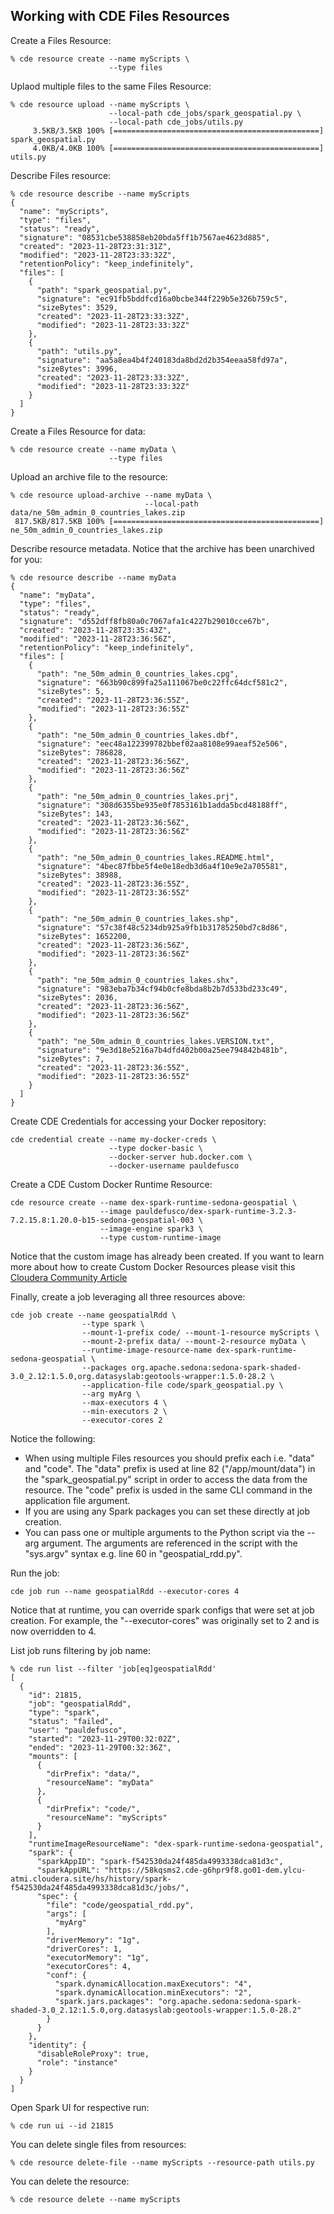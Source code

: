 ## Working with CDE Files Resources

Create a Files Resource:

```
% cde resource create --name myScripts \
                      --type files
```

Uplaod multiple files to the same Files Resource:

```
% cde resource upload --name myScripts \
                      --local-path cde_jobs/spark_geospatial.py \
                      --local-path cde_jobs/utils.py
     3.5KB/3.5KB 100% [==============================================] spark_geospatial.py
     4.0KB/4.0KB 100% [==============================================] utils.py
```

Describe Files resource:

```
% cde resource describe --name myScripts
{
  "name": "myScripts",
  "type": "files",
  "status": "ready",
  "signature": "08531cbe538858eb20bda5ff1b7567ae4623d885",
  "created": "2023-11-28T23:31:31Z",
  "modified": "2023-11-28T23:33:32Z",
  "retentionPolicy": "keep_indefinitely",
  "files": [
    {
      "path": "spark_geospatial.py",
      "signature": "ec91fb5bddfcd16a0bcbe344f229b5e326b759c5",
      "sizeBytes": 3529,
      "created": "2023-11-28T23:33:32Z",
      "modified": "2023-11-28T23:33:32Z"
    },
    {
      "path": "utils.py",
      "signature": "aa5a8ea4b4f240183da8bd2d2b354eeaa58fd97a",
      "sizeBytes": 3996,
      "created": "2023-11-28T23:33:32Z",
      "modified": "2023-11-28T23:33:32Z"
    }
  ]
}
```

Create a Files Resource for data:

```
% cde resource create --name myData \
                      --type files
```

Upload an archive file to the resource:

```
% cde resource upload-archive --name myData \
                              --local-path data/ne_50m_admin_0_countries_lakes.zip
 817.5KB/817.5KB 100% [==============================================] ne_50m_admin_0_countries_lakes.zip
```

Describe resource metadata. Notice that the archive has been unarchived for you:

```
% cde resource describe --name myData
{
  "name": "myData",
  "type": "files",
  "status": "ready",
  "signature": "d552dff8fb80a0c7067afa1c4227b29010cce67b",
  "created": "2023-11-28T23:35:43Z",
  "modified": "2023-11-28T23:36:56Z",
  "retentionPolicy": "keep_indefinitely",
  "files": [
    {
      "path": "ne_50m_admin_0_countries_lakes.cpg",
      "signature": "663b90c899fa25a111067be0c22ffc64dcf581c2",
      "sizeBytes": 5,
      "created": "2023-11-28T23:36:55Z",
      "modified": "2023-11-28T23:36:55Z"
    },
    {
      "path": "ne_50m_admin_0_countries_lakes.dbf",
      "signature": "eec48a122399782bbef02aa8108e99aeaf52e506",
      "sizeBytes": 786828,
      "created": "2023-11-28T23:36:56Z",
      "modified": "2023-11-28T23:36:56Z"
    },
    {
      "path": "ne_50m_admin_0_countries_lakes.prj",
      "signature": "308d6355be935e0f7853161b1adda5bcd48188ff",
      "sizeBytes": 143,
      "created": "2023-11-28T23:36:56Z",
      "modified": "2023-11-28T23:36:56Z"
    },
    {
      "path": "ne_50m_admin_0_countries_lakes.README.html",
      "signature": "4bec87fbbe5f4e0e18edb3d6a4f10e9e2a705581",
      "sizeBytes": 38988,
      "created": "2023-11-28T23:36:55Z",
      "modified": "2023-11-28T23:36:55Z"
    },
    {
      "path": "ne_50m_admin_0_countries_lakes.shp",
      "signature": "57c38f48c5234db925a9fb1b31785250bd7c8d86",
      "sizeBytes": 1652200,
      "created": "2023-11-28T23:36:56Z",
      "modified": "2023-11-28T23:36:56Z"
    },
    {
      "path": "ne_50m_admin_0_countries_lakes.shx",
      "signature": "983eba7b34cf94b0cfe8bda8b2b7d533bd233c49",
      "sizeBytes": 2036,
      "created": "2023-11-28T23:36:56Z",
      "modified": "2023-11-28T23:36:56Z"
    },
    {
      "path": "ne_50m_admin_0_countries_lakes.VERSION.txt",
      "signature": "9e3d18e5216a7b4dfd402b00a25ee794842b481b",
      "sizeBytes": 7,
      "created": "2023-11-28T23:36:55Z",
      "modified": "2023-11-28T23:36:55Z"
    }
  ]
}
```

Create CDE Credentials for accessing your Docker repository:

```
cde credential create --name my-docker-creds \
                      --type docker-basic \
                      --docker-server hub.docker.com \
                      --docker-username pauldefusco
```

Create a CDE Custom Docker Runtime Resource:

```
cde resource create --name dex-spark-runtime-sedona-geospatial \
                    --image pauldefusco/dex-spark-runtime-3.2.3-7.2.15.8:1.20.0-b15-sedona-geospatial-003 \
                    --image-engine spark3 \
                    --type custom-runtime-image
```

Notice that the custom image has already been created. If you want to learn more about how to create Custom Docker Resources please visit this [Cloudera Community Article](https://community.cloudera.com/t5/Community-Articles/Creating-Custom-Runtimes-with-Spark3-Python-3-9-on-Cloudera/ta-p/368867)

Finally, create a job leveraging all three resources above:

```
cde job create --name geospatialRdd \
                --type spark \
                --mount-1-prefix code/ --mount-1-resource myScripts \
                --mount-2-prefix data/ --mount-2-resource myData \
                --runtime-image-resource-name dex-spark-runtime-sedona-geospatial \
                --packages org.apache.sedona:sedona-spark-shaded-3.0_2.12:1.5.0,org.datasyslab:geotools-wrapper:1.5.0-28.2 \
                --application-file code/spark_geospatial.py \
                --arg myArg \
                --max-executors 4 \
                --min-executors 2 \
                --executor-cores 2
```

Notice the following:

* When using multiple Files resources you should prefix each i.e. "data" and "code". The "data" prefix is used at line 82 ("/app/mount/data") in the "spark_geospatial.py" script in order to access the data from the resource. The "code" prefix is usded in the same CLI command in the application file argument.
* If you are using any Spark packages you can set these directly at job creation.
* You can pass one or multiple arguments to the Python script via the --arg argument. The arguments are referenced in the script with the "sys.argv" syntax e.g. line 60 in "geospatial_rdd.py".

Run the job:

```
cde job run --name geospatialRdd --executor-cores 4
```

Notice that at runtime, you can override spark configs that were set at job creation. For example, the "--executor-cores" was originally set to 2 and is now overridden to 4.

List job runs filtering by job name:

```
% cde run list --filter 'job[eq]geospatialRdd'
[
  {
    "id": 21815,
    "job": "geospatialRdd",
    "type": "spark",
    "status": "failed",
    "user": "pauldefusco",
    "started": "2023-11-29T00:32:02Z",
    "ended": "2023-11-29T00:32:36Z",
    "mounts": [
      {
        "dirPrefix": "data/",
        "resourceName": "myData"
      },
      {
        "dirPrefix": "code/",
        "resourceName": "myScripts"
      }
    ],
    "runtimeImageResourceName": "dex-spark-runtime-sedona-geospatial",
    "spark": {
      "sparkAppID": "spark-f542530da24f485da4993338dca81d3c",
      "sparkAppURL": "https://58kqsms2.cde-g6hpr9f8.go01-dem.ylcu-atmi.cloudera.site/hs/history/spark-f542530da24f485da4993338dca81d3c/jobs/",
      "spec": {
        "file": "code/geospatial_rdd.py",
        "args": [
          "myArg"
        ],
        "driverMemory": "1g",
        "driverCores": 1,
        "executorMemory": "1g",
        "executorCores": 4,
        "conf": {
          "spark.dynamicAllocation.maxExecutors": "4",
          "spark.dynamicAllocation.minExecutors": "2",
          "spark.jars.packages": "org.apache.sedona:sedona-spark-shaded-3.0_2.12:1.5.0,org.datasyslab:geotools-wrapper:1.5.0-28.2"
        }
      }
    },
    "identity": {
      "disableRoleProxy": true,
      "role": "instance"
    }
  }
]

```

Open Spark UI for respective run:

```
% cde run ui --id 21815  
```

You can delete single files from resources:

```
% cde resource delete-file --name myScripts --resource-path utils.py
```

You can delete the resource:

```
% cde resource delete --name myScripts
```

